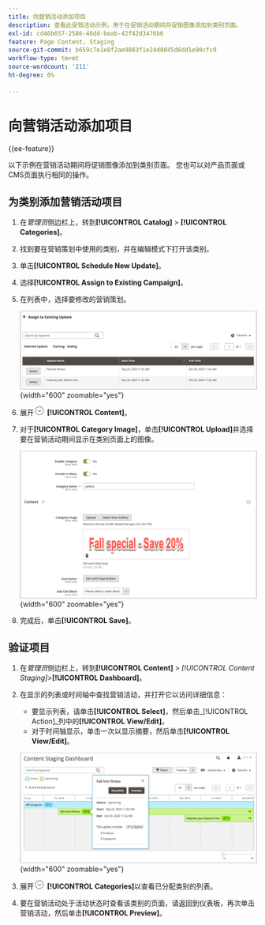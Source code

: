 ```yaml
---
title: 向营销活动添加项目
description: 查看此促销活动示例，用于在促销活动期间将促销图像添加到类别页面。
exl-id: cd46b657-2586-46dd-beab-42f42d3476b6
feature: Page Content, Staging
source-git-commit: b659c7e1e8f2ae9883f1e24d8045d6dd1e90cfc0
workflow-type: tm+mt
source-wordcount: '211'
ht-degree: 0%

---
```


# 向营销活动添加项目

{{ee-feature}}

以下示例在营销活动期间将促销图像添加到类别页面。 您也可以对产品页面或CMS页面执行相同的操作。

## 为类别添加营销活动项目

1. 在&#x200B;_管理员_&#x200B;侧边栏上，转到&#x200B;**[!UICONTROL Catalog]** > **[!UICONTROL Categories]**。

1. 找到要在营销策划中使用的类别，并在编辑模式下打开该类别。

1. 单击&#x200B;**[!UICONTROL Schedule New Update]**。

1. 选择&#x200B;**[!UICONTROL Assign to Existing Campaign]**。

1. 在列表中，选择要修改的营销策划。

   ![分配给现有营销活动](./assets/content-staging-assign-to-existing-campaign.png){width="600" zoomable="yes"}

1. 展开![扩展选择器](../assets/icon-display-expand.png) **[!UICONTROL Content]**。

1. 对于&#x200B;**[!UICONTROL Category Image]**，单击&#x200B;**[!UICONTROL Upload]**&#x200B;并选择要在营销活动期间显示在类别页面上的图像。

   ![添加类别图像](./assets/content-staging-existing-category-image.png){width="600" zoomable="yes"}

1. 完成后，单击&#x200B;**[!UICONTROL Save]**。

## 验证项目

1. 在&#x200B;_管理员_&#x200B;侧边栏上，转到&#x200B;**[!UICONTROL Content]** > _[!UICONTROL Content Staging]_>**[!UICONTROL Dashboard]**。

1. 在显示的列表或时间轴中查找营销活动，并打开它以访问详细信息：

   - 要显示列表，请单击&#x200B;**[!UICONTROL Select]**，然后单击&#x200B;_[!UICONTROL Action]_列中的&#x200B;**[!UICONTROL View/Edit]**。
   - 对于时间轴显示，单击一次以显示摘要，然后单击&#x200B;**[!UICONTROL View/Edit]**。

   ![营销活动详细信息](./assets/content-staging-dashboard-summary.png){width="600" zoomable="yes"}

1. 展开![扩展选择器](../assets/icon-display-expand.png) **[!UICONTROL Categories]**&#x200B;以查看已分配类别的列表。

1. 要在营销活动处于活动状态时查看该类别的页面，请返回到仪表板，再次单击营销活动，然后单击&#x200B;**[!UICONTROL Preview]**。
